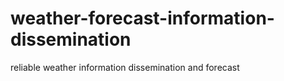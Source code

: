 # weather-forecast-information-dissemination
reliable weather information dissemination and forecast
